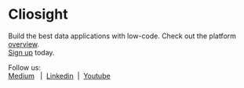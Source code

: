 # Cliosight

Build the best data applications with low-code. Check out the platform [overview](overview.md).<br/>[Sign up](https://app.cliosight.com/app/dashboards/50/show/public?noNavbar=true) today.       

Follow us:    
[Medium](https://medium.com/@cliosight) &nbsp;&nbsp;|&nbsp;&nbsp;[Linkedin](https://www.linkedin.com/company/14571342)&nbsp;&nbsp;|&nbsp;&nbsp;[Youtube](https://youtube.com/@cliosight)     


